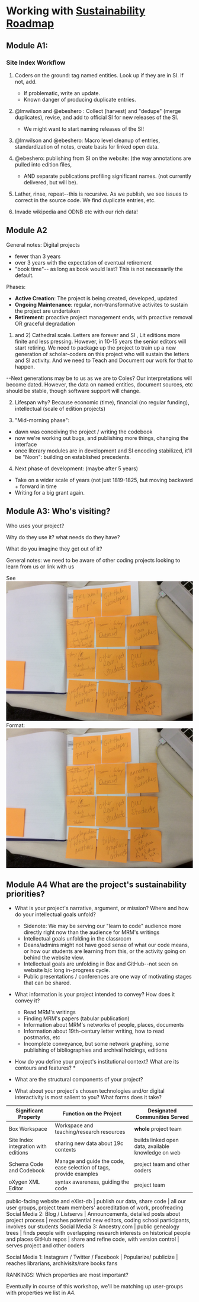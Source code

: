 # Working with [Sustainability Roadmap](https://sites.haa.pitt.edu/sustainabilityroadmap/)

## Module A1: 
### Site Index Workflow
1. Coders on the ground: tag named entities. Look up if they are in SI. If not, add. 
    * If problematic, write an update.
    * Known danger of producing duplicate entries.
  
2. @lmwilson and @ebeshero : Collect (harvest) and "dedupe" (merge duplicates), revise, and add to official SI for new releases of the SI.
    * We might want to start naming releases of the SI! 

3. @lmwilson and @ebeshero: Macro level cleanup of entries, standardization of notes, create basis for linked open data.

4. @ebeshero: publishing from SI on the website: (the way annotations are pulled into edition files, 
    * AND separate publications profiling significant names. (not currently delivered, but will be).

5. Lather, rinse, repeat--this is recursive. As we publish, we see issues to correct in the source code. We find duplicate entries, etc.

6. Invade wikipedia and ODNB etc with our rich data!

## Module A2
General notes: Digital projects
* fewer than 3 years 
* over 3 years with the expectation of eventual retirement
* "book time"-- as long as book would last? This is not necessarily the default. 

Phases: 
* **Active Creation**: The project is being created, developed, updated
* **Ongoing Maintenance**: regular, non-transformative activites to sustain the project are undertaken
* **Retirement**: proactive project management ends, with proactive removal OR graceful degradation

1) and 2) Cathedral scale. Letters are forever and SI , Lit editions more finite and less pressing. However, in 10-15 years the senior editors will start retiring. We need to package up the project to train up a new generation of scholar-coders on this project who will sustain the letters and SI activity. And we need to Teach and Document our work for that to happen. 

--Next generations may be to us as we are to Coles? Our interpretations will become dated. However, the data on named entities, document sources, etc should be stable, though software support will change.  

2) Lifespan why? Because economic (time), financial (no regular funding), intellectual (scale of edition projects)

3) "Mid-morning phase": 
* dawn was conceiving the project / writing the codebook
* now we're working out bugs, and publishing more things, changing the interface
* once literary modules are in development and SI encoding stabilized, it'll be "Noon": building on established precedents. 

4) Next phase of development: (maybe after 5 years)
* Take on a wider scale of years (not just 1819-1825, but moving backward + forward in time
* Writing for a big grant again. 

## Module A3: Who's visiting?

Who uses your project?

Why do they use it? what needs do they have?

What do you imagine they get out of it? 

General notes: we need to be aware of other coding projects looking to learn from us or link with us 

See ![our photo of post-it notes on our user communities](sustainingDH_photos/moduleA3_userGroups.jpg)
Format: ![photo of user communities for Digital Mitford](sustainingDH_photos/moduleA3_userGroups.jpg)

## Module A4 What are the project's sustainability priorities? 

* What is your project's narrative, argument, or mission? Where and how do your intellectual goals unfold?
    * Sidenote: We may be serving our "learn to code" audience more directly right now than the audience for MRM's writings
    * Intellectual goals unfolding in the classroom
    * Deans/admins might not have good sense of what our code means, or how our students are learning from this, or the activity going on behind the website view. 
    * Intellectual goals are unfolding in Box and GitHub--not seen on website b/c long in-progress cycle. 
    * Public presentations / conferences are one way of motivating stages that can be shared. 


* What information is your project intended to convey? How does it convey it?
    * Read MRM's writings
    * Finding MRM's papers (tabular publication)
    * Information about MRM's networks of people, places, documents
    * Information about 19th-century letter writing, how to read postmarks, etc
    * Incomplete conveyance, but some network graphing, some publishing of bibliographies and archival holdings, editions 

* How do you define your project's institutional context? What are its contours and features?
    * 

* What are the structural components of your project?
    

* What about your project's chosen technologies and/or digital interactivity is most salient to you? What forms does it take? 


Significant Property |  Function on the Project | Designated Communities Served
----------------- | --------------------- |-------------------- |
Box Workspace | Workspace and teaching/research resources | **whole** project team
Site Index integration with editions | sharing new data about 19c contexts | builds linked open data, available knowledge on web 
Schema Code and Codebook | Manage and guide the code, ease selection of tags, provide examples | project team and other coders
oXygen XML Editor | syntax awareness, guiding the code | project team

public-facing website and eXist-db | publish our data, share code |  all our user groups, project team members' accreditation of work, proofreading  
Social Media 2: Blog / Listservs | Announcements, detailed posts about project process | reaches potential new editors, coding school participants, involves our students 
Social Media 3: Ancestry.com | public genealogy trees | finds people with overlapping research interests on historical people and places
GitHub repos | share and refine code, with version control | serves project and other coders

Social Media 1: Instagram / Twitter / Facebook | Popularize/ publicize | reaches librarians, archivisits/rare books fans


RANKINGS: Which properties are most important? 


Eventually in course of this workshop, we'll be matching up user-groups with properties we list in A4.









  
  

